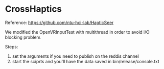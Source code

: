 # CrossHaptics

Reference: https://github.com/ntu-hci-lab/HapticSeer

We modified the OpenVRInputTest with multithread in order to avoid I/O blocking problem.

Steps: 
1. set the arguments if you need to publish on the reddis channel
2. start the sciprts and you'll have the data saved in bin/release/console.txt
